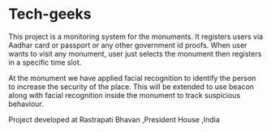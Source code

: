 # Tech-geeks

This project is a monitoring system for the monuments. It registers users via Aadhar card or passport or any other government id proofs. When user wants to visit any monument, user just selects the monument then registers in a specific time slot.

At the monument we have applied facial recognition to identify the person to increase the security of the place. This will be extended to use beacon along with facial recognition inside the monument to track suspicious behaviour.

Project developed at Rastrapati Bhavan ,President House ,India
